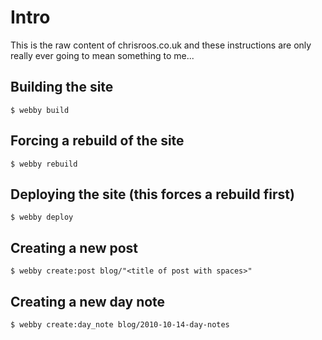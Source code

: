 # Intro

This is the raw content of chrisroos.co.uk and these instructions are only really ever going to mean something to me...

## Building the site

    $ webby build
    
## Forcing a rebuild of the site

    $ webby rebuild
    
## Deploying the site (this forces a rebuild first)

    $ webby deploy
  
## Creating a new post

    $ webby create:post blog/"<title of post with spaces>"
    
## Creating a new day note

    $ webby create:day_note blog/2010-10-14-day-notes

